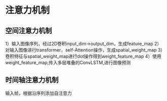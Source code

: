 # 注意力机制
## 空间注意力机制
1）输入图像序列，经过2D卷积input_dim->output_dim，生成feature_map
2）对输入图像进行transformer，self-Attention操作，生成spatial_weight_map
3）卷积特征与spatial_weight_map进行dot操作得到weight_feature_map
4）使用weight_feature_map,传入多层堆叠的ConvLSTM,进行图像预测


## 时间轴注意力机制

输入帧，根据沿序列添加自注意力

